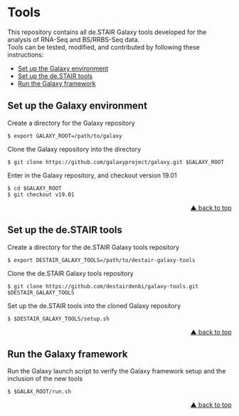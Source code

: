 <div id="top"></div>

# Tools

This repository contains all de.STAIR Galaxy tools developed for the analysis of RNA-Seq and BS/RRBS-Seq data.  
Tools can be tested, modified, and contributed by following these instructions:

- [Set up the Galaxy environment](#set-up-the-galaxy-environment)
- [Set up the de.STAIR tools](#set-up-the-de-stair-tools)
- [Run the Galaxy framework](#run-the-galaxy-framework)


## Set up the Galaxy environment

Create a directory for the Galaxy repository
```
$ export GALAXY_ROOT=/path/to/galaxy
```

Clone the Galaxy repository into the directory
```
$ git clone https://github.com/galaxyproject/galaxy.git $GALAXY_ROOT
```

Enter in the Galaxy repository, and checkout version 19.01
```
$ cd $GALAXY_ROOT
$ git checkout v19.01
```
<p align="right"><a href="#top">&#x25B2; back to top</a></p>


## Set up the de.STAIR tools

Create a directory for the de.STAIR Galaxy tools repository
```
$ export DESTAIR_GALAXY_TOOLS=/path/to/destair-galaxy-tools
```

Clone the de.STAIR Galaxy tools repository
```
$ git clone https://github.com/destairdenbi/galaxy-tools.git $DESTAIR_GALAXY_TOOLS
```

Set up the de.STAIR tools into the cloned Galaxy repository
```
$ $DESTAIR_GALAXY_TOOLS/setup.sh
```
<p align="right"><a href="#top">&#x25B2; back to top</a></p>


## Run the Galaxy framework

Run the Galaxy launch script to verify the Galaxy framework setup and the inclusion of the new tools
```
$ $GALAX_ROOT/run.sh
```
<p align="right"><a href="#top">&#x25B2; back to top</a></p>
